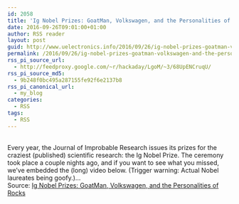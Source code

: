 ```yaml
---
id: 2058
title: 'Ig Nobel Prizes: GoatMan, Volkswagen, and the Personalities of Rocks'
date: 2016-09-26T09:01:00+01:00
author: RSS reader
layout: post
guid: http://www.uelectronics.info/2016/09/26/ig-nobel-prizes-goatman-volkswagen-and-the-personalities-of-rocks/
permalink: /2016/09/26/ig-nobel-prizes-goatman-volkswagen-and-the-personalities-of-rocks/
rss_pi_source_url:
  - http://feedproxy.google.com/~r/hackaday/LgoM/~3/68UpENCruqU/
rss_pi_source_md5:
  - 9b248f0bc495a287155fe92f6e2137b8
rss_pi_canonical_url:
  - my_blog
categories:
  - RSS
tags:
  - RSS
---
```

&#013;  
Every year, the Journal of Improbable Research issues its prizes for the craziest (published) scientific research: the Ig Nobel Prize. The ceremony took place a couple nights ago, and if you want to see what you missed, we’ve embedded the (long) video below. (Trigger warning: Actual Nobel laureates being goofy.)…&#013;  
Source: <a href="http://feedproxy.google.com/~r/hackaday/LgoM/~3/68UpENCruqU/" target="_blank">Ig Nobel Prizes: GoatMan, Volkswagen, and the Personalities of Rocks</a>